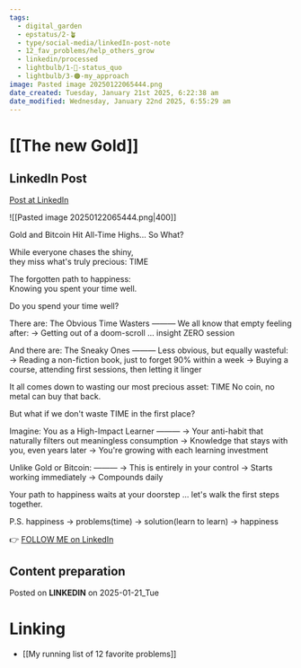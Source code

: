 ```yaml
---
tags:
  - digital_garden
  - epstatus/2-🪴
  - type/social-media/linkedIn-post-note
  - 12_fav_problems/help_others_grow
  - linkedin/processed
  - lightbulb/1-🔴-status_quo
  - lightbulb/3-🟠-my_approach
image: Pasted image 20250122065444.png
date_created: Tuesday, January 21st 2025, 6:22:38 am
date_modified: Wednesday, January 22nd 2025, 6:55:29 am
---
```

# [[The new Gold]]
## LinkedIn Post
[Post at LinkedIn](https://www.linkedin.com/posts/sebastiankamilli_gold-and-bitcoin-hit-all-time-highs-so-activity-7287363315884802048-vHSa?utm_source=share&utm_medium=member_desktop)
  
![[Pasted image 20250122065444.png|400]]

Gold and Bitcoin Hit All-Time Highs... So What?

While everyone chases the shiny,  
they miss what's truly precious: TIME

The forgotten path to happiness:  
Knowing you spent your time well.

Do you spend your time well?

There are:
The Obvious Time Wasters
———
We all know that empty feeling after:
→ Getting out of a doom-scroll ... insight ZERO session

And there are:
The Sneaky Ones
———
Less obvious, but equally wasteful:
→ Reading a non-fiction book, just to forget 90% within a week
→ Buying a course, attending first sessions, then letting it linger

It all comes down to wasting our most precious asset: TIME
No coin, no metal can buy that back.

But what if we don't waste TIME in the first place?

Imagine: You as a High-Impact Learner
———
→ Your anti-habit that naturally filters out meaningless consumption
→ Knowledge that stays with you, even years later
→ You're growing with each learning investment

Unlike Gold or Bitcoin:
———
→ This is entirely in your control
→ Starts working immediately
→ Compounds daily

Your path to happiness waits at your doorstep ... let's walk the first steps together. 

P.S.
happiness → problems(time) → solution(learn to learn) → happiness

👉 [FOLLOW ME on LinkedIn](https://www.linkedin.com/comm/mynetwork/discovery-see-all?usecase=PEOPLE_FOLLOWS&followMember=sebastiankamilli)

## Content preparation

Posted on **LINKEDIN** on 2025-01-21_Tue
# Linking
+ [[My running list of 12 favorite problems]]